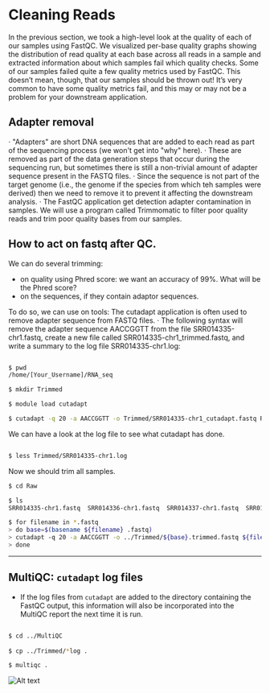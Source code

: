 # Cleaning Reads
In the previous section, we took a high-level look at the quality of each of our samples using FastQC. We visualized per-base quality graphs showing the distribution of read quality at each base across all reads in a sample and extracted information about which samples fail which quality checks. Some of our samples failed quite a few quality metrics used by FastQC. This doesn’t mean, though, that our samples should be thrown out! It’s very common to have some quality metrics fail, and this may or may not be a problem for your downstream application. 

## Adapter removal
· "Adapters" are short DNA sequences that are added to each read as part of the sequencing process (we won't get into "why" here).
· These are removed as part of the data generation steps that occur during the sequencing run, but sometimes there is still a non-trivial amount of adapter sequence present in the FASTQ files.
· Since the sequence is not part of the target genome (i.e., the genome if the species from which teh samples were derived) then we need to remove it to prevent it affecting the downstream analysis.
· The FastQC application get detection adapter contamination in samples.
We will use a program called Trimmomatic to filter poor quality reads and trim poor quality bases from our samples.


## How to act on fastq after QC.

We can do several trimming:

  * on quality using Phred score: we want an accuracy of 99%. What will be the Phred score?
  * on the sequences, if they contain adaptor sequences.

To do so, we can use on tools: The cutadapt application is often used to remove adapter sequence
from FASTQ files.
· The following syntax will remove the adapter sequence AACCGGTT from the file SRR014335-chr1.fastq, create a new file called SRR014335-chr1_trimmed.fastq, and write a summary to the log file SRR014335-chr1.log:

```bash

$ pwd
/home/[Your_Username]/RNA_seq

$ mkdir Trimmed

$ module load cutadapt

$ cutadapt -q 20 -a AACCGGTT -o Trimmed/SRR014335-chr1_cutadapt.fastq Raw/SRR014335-chr1.fastq > Trimmed/SRR014335-chr1.log

```
We can have a look at the log file to see what cutadapt has done.

```bash

$ less Trimmed/SRR014335-chr1.log

```

Now we should trim all samples.

```bash 
$ cd Raw

$ ls
SRR014335-chr1.fastq  SRR014336-chr1.fastq  SRR014337-chr1.fastq  SRR014339-chr1.fastq  SRR014340-chr1.fastq  SRR014341-chr1.fastq

$ for filename in *.fastq
> do base=$(basename ${filename} .fastq)
> cutadapt -q 20 -a AACCGGTT -o ../Trimmed/${base}.trimmed.fastq ${filename} > ../Trimmed/${base}.log
> done

```

---

## MultiQC: `cutadapt` log files

 - If the log files from `cutadapt` are added to the directory containing the FastQC output, this information will also be incorporated into the MultiQC report the next time it is run.
 
```bash

$ cd ../MultiQC
 
$ cp ../Trimmed/*log .

$ multiqc .

```
![Alt text](https://github.com/foreal17/RNA-seq-workshop/blob/master/Prep_Files/Images/MQC2.png)



